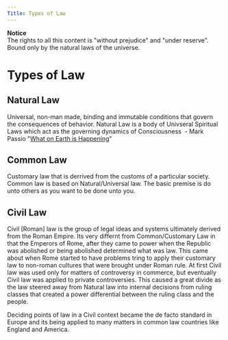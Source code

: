 ```yaml
---
Title: Types of Law
---
```


**Notice**  
The rights to all this content is  "without prejudice" and "under reserve". Bound only by the natural laws of the universe.


# Types of Law

## Natural Law

Universal, non-man made, binding and immutable conditions that govern the consequences of behavior. 
Natural Law is a body of Univseral Spiritual Laws which act as the governing dynamics of Consciousness  - Mark Passio "[What on Earth is Happening]"

[Natural Law (Wikipedia)]: https://en.wikipedia.org/wiki/Natural_law
[What on Earth is Happening]: http://www.whatonearthishappening.com/

## Common Law

Customary law that is derrived from the customs of a particular society. Common law is based on Natural/Universal law. The basic premise is do unto others as you want to be done unto you. 

## Civil Law 

Civil [Roman] law is the group of legal ideas and systems ultimately derived from the Roman Empire. Its very differnt from Common/Customary Law in that the Emperors of Rome, after they came to power when the Republic was abolished or being abolished determined what was law. This came about when Rome started to have problems tring to apply their customary law to non-roman cultures that were brought under Roman rule. At first Civil law was used only for matters of controversy in commerce, but eventually Civil law was applied to private controversies. This caused a great divide as the law steered away from Natural law into internal decisions from ruling classes that created a power differential between the ruling class and the people.

Deciding points of law in a Civil context became the de facto standard in Europe and its being applied to many matters in common law countries like England and America.